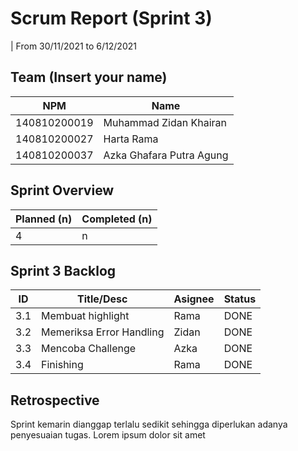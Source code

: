 # Scrum Report (Sprint 3)
| From 30/11/2021 to 6/12/2021

## Team (Insert your name)
| NPM           | Name                       |
| ------------- |----------------------------|
| 140810200019  | Muhammad Zidan Khairan     |
| 140810200027  | Harta Rama                 |
| 140810200037  | Azka Ghafara Putra Agung   |

## Sprint Overview
| Planned (n)   | Completed (n) |
| ------------- |-------------- |
| 4             | n             |

## Sprint 3 Backlog

| ID  | Title/Desc | Asignee | Status |
| --- | ---------- | ------- | ------ |
| 3.1 | Membuat highlight | Rama | DONE |
| 3.2 | Memeriksa Error Handling | Zidan | DONE |
| 3.3 | Mencoba Challenge | Azka | DONE |
| 3.4 | Finishing | Rama | DONE |

## Retrospective 

Sprint kemarin dianggap terlalu sedikit sehingga diperlukan adanya penyesuaian tugas. Lorem ipsum dolor sit amet

